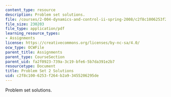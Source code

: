 ```yaml
---
content_type: resource
description: Problem set solutions.
file: /courses/2-004-dynamics-and-control-ii-spring-2008/c2f8c1006253f264b2a93455206295de_ps2soln.pdf
file_size: 230203
file_type: application/pdf
learning_resource_types:
- Assignments
license: https://creativecommons.org/licenses/by-nc-sa/4.0/
ocw_type: OCWFile
parent_title: Assignments
parent_type: CourseSection
parent_uid: fa2f0923-739a-3c19-bfe6-5b7da391e2b7
resourcetype: Document
title: Problem Set 2 Solutions
uid: c2f8c100-6253-f264-b2a9-3455206295de
---
```

Problem set solutions.